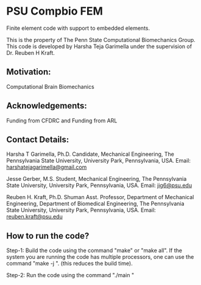 # PSU Compbio FEM
Finite element code with support to embedded elements.

This is the property of The Penn State Computational Biomechanics Group.
This code is developed by Harsha Teja Garimella under the supervision of Dr. Reuben H Kraft.

## Motivation:
Computational Brain Biomechanics

## Acknowledgements:
Funding from CFDRC and Funding from ARL

## Contact Details:
Harsha T Garimella,
Ph.D. Candidate, Mechanical Engineering,
The Pennsylvania State University,
University Park, Pennsylvania, USA.
Email: harshatejagarimella@gmail.com

Jesse Gerber,
M.S. Student, Mechanical Engineering,
The Pennsylvania State University,
University Park, Pennsylvania, USA.
Email: jig6@psu.edu

Reuben H. Kraft, Ph.D.
Shuman Asst. Professor,
Department of Mechanical Engineering,
Department of Biomedical Engineering,
The Pennsylvania State University,
University Park, Pennsylvania, USA.
Email: reuben.kraft@psu.edu

## How to run the code?
Step-1: Build the code using the command "make" or "make all". 
If the system you are running the code has multiple processors, 
one can use the command "make -j <number of processors>". (this reduces the build time).

Step-2: Run the code using the command "./main <JOB-HOME-FOLDER> <JOB-INPUT-FILE-NAME>"
